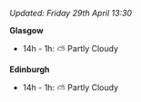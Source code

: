 *Updated: Friday 29th April 13:30*

**Glasgow**

* 14h - 1h: :partly_sunny: Partly Cloudy

**Edinburgh**

* 14h - 1h: :partly_sunny: Partly Cloudy
